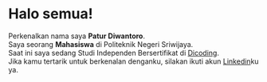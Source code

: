 # Halo semua! 

Perkenalkan nama saya **Patur Diwantoro**.\
Saya seorang **Mahasiswa** di Politeknik Negeri Sriwijaya.\
Saat ini saya sedang Studi Independen Bersertifikat di [Dicoding](https://www.dicoding.com/).\
Jika kamu tertarik untuk berkenalan denganku, silakan ikuti akun [Linkedin](https://www.linkedin.com/in/patur-diwantoro-b05854221/)ku ya.


